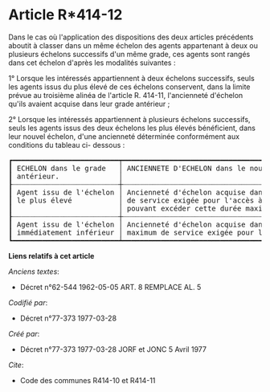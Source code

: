 # Article R*414-12

Dans le cas où l'application des dispositions des deux articles précédents aboutit à classer dans un même échelon des agents
appartenant à deux ou plusieurs échelons successifs d'un même grade, ces agents sont rangés dans cet échelon d'après les
modalités suivantes :

1° Lorsque les intéressés appartiennent à deux échelons successifs, seuls les agents issus du plus élevé de ces échelons
conservent, dans la limite prévue au troisième alinéa de l'article R. 414-11, l'ancienneté d'échelon qu'ils avaient acquise
dans leur grade antérieur ;

2° Lorsque les intéressés appartiennent à plusieurs échelons successifs, seuls les agents issus des deux échelons les plus
élevés bénéficient, dans leur nouvel échelon, d'une ancienneté déterminée conformément aux conditions du tableau ci-
dessous : 

<pre>
┏━━━━━━━━━━━━━━━━━━━━━━━━━┯━━━━━━━━━━━━━━━━━━━━━━━━━━━━━━━━━━━━━━━━━━━━━━━━━━━━━━━━━━━━━━━━━━━━━━━━━━━━━━━━━━━━━━━━━━━━━━━━━┓
┃ ECHELON dans le grade   │ ANCIENNETE D'ECHELON dans le nouveau grade.                                                     ┃
┃ antérieur.              │                                                                                                 ┃
┠┈┈┈┈┈┈┈┈┈┈┈┈┈┈┈┈┈┈┈┈┈┈┈┈┈┼┈┈┈┈┈┈┈┈┈┈┈┈┈┈┈┈┈┈┈┈┈┈┈┈┈┈┈┈┈┈┈┈┈┈┈┈┈┈┈┈┈┈┈┈┈┈┈┈┈┈┈┈┈┈┈┈┈┈┈┈┈┈┈┈┈┈┈┈┈┈┈┈┈┈┈┈┈┈┈┈┈┈┈┈┈┈┈┈┈┈┈┈┈┈┈┈┈┨
┃ Agent issu de l'échelon │ Ancienneté d'échelon acquise dans le grade antérieur majorée de la moitié de la durée maximum   ┃
┃ le plus élevé           │ de service exigée pour l'accès à l'échelon supérieur du nouveau grade, l'ancienneté totale ne   ┃
┃                         │ pouvant excéder cette durée maximum.                                                            ┃
┠┈┈┈┈┈┈┈┈┈┈┈┈┈┈┈┈┈┈┈┈┈┈┈┈┈┼┈┈┈┈┈┈┈┈┈┈┈┈┈┈┈┈┈┈┈┈┈┈┈┈┈┈┈┈┈┈┈┈┈┈┈┈┈┈┈┈┈┈┈┈┈┈┈┈┈┈┈┈┈┈┈┈┈┈┈┈┈┈┈┈┈┈┈┈┈┈┈┈┈┈┈┈┈┈┈┈┈┈┈┈┈┈┈┈┈┈┈┈┈┈┈┈┈┨
┃ Agent issu de l'échelon │ Ancienneté d'échelon acquise dans le grade antérieur dans la limite de la moitié de la durée    ┃
┃ immédiatement inférieur │ maximum de service exigée pour l'accès à l'échelon supérieur du nouveau grade                   ┃
┗━━━━━━━━━━━━━━━━━━━━━━━━━┷━━━━━━━━━━━━━━━━━━━━━━━━━━━━━━━━━━━━━━━━━━━━━━━━━━━━━━━━━━━━━━━━━━━━━━━━━━━━━━━━━━━━━━━━━━━━━━━━━┛
</pre>


**Liens relatifs à cet article**

_Anciens textes_:

  - Décret n°62-544 1962-05-05 ART. 8 REMPLACE AL. 5

_Codifié par_:

  - Décret n°77-373 1977-03-28

_Créé par_:

  - Décret n°77-373 1977-03-28 JORF et JONC 5 Avril 1977

_Cite_:

  - Code des communes R414-10 et R414-11
